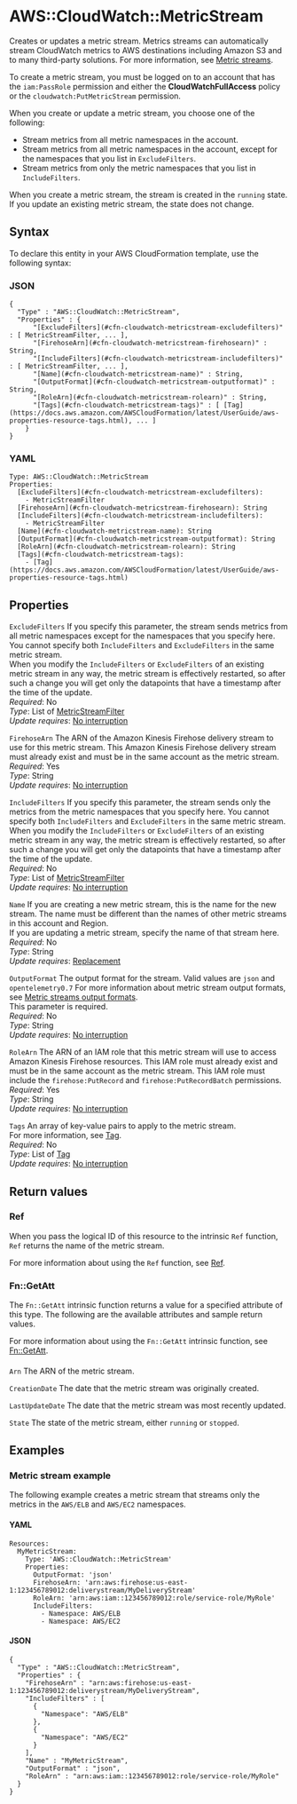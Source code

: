 # AWS::CloudWatch::MetricStream<a name="aws-resource-cloudwatch-metricstream"></a>

Creates or updates a metric stream\. Metrics streams can automatically stream CloudWatch metrics to AWS destinations including Amazon S3 and to many third\-party solutions\. For more information, see [ Metric streams](https://docs.aws.amazon.com/AmazonCloudWatch/latest/monitoring/CloudWatch-Metric-Streams.html)\. 

To create a metric stream, you must be logged on to an account that has the `iam:PassRole` permission and either the **CloudWatchFullAccess** policy or the `cloudwatch:PutMetricStream` permission\. 

When you create or update a metric stream, you choose one of the following:
+ Stream metrics from all metric namespaces in the account\.
+ Stream metrics from all metric namespaces in the account, except for the namespaces that you list in `ExcludeFilters`\.
+ Stream metrics from only the metric namespaces that you list in `IncludeFilters`\. 

When you create a metric stream, the stream is created in the `running` state\. If you update an existing metric stream, the state does not change\.

## Syntax<a name="aws-resource-cloudwatch-metricstream-syntax"></a>

To declare this entity in your AWS CloudFormation template, use the following syntax:

### JSON<a name="aws-resource-cloudwatch-metricstream-syntax.json"></a>

```
{
  "Type" : "AWS::CloudWatch::MetricStream",
  "Properties" : {
      "[ExcludeFilters](#cfn-cloudwatch-metricstream-excludefilters)" : [ MetricStreamFilter, ... ],
      "[FirehoseArn](#cfn-cloudwatch-metricstream-firehosearn)" : String,
      "[IncludeFilters](#cfn-cloudwatch-metricstream-includefilters)" : [ MetricStreamFilter, ... ],
      "[Name](#cfn-cloudwatch-metricstream-name)" : String,
      "[OutputFormat](#cfn-cloudwatch-metricstream-outputformat)" : String,
      "[RoleArn](#cfn-cloudwatch-metricstream-rolearn)" : String,
      "[Tags](#cfn-cloudwatch-metricstream-tags)" : [ [Tag](https://docs.aws.amazon.com/AWSCloudFormation/latest/UserGuide/aws-properties-resource-tags.html), ... ]
    }
}
```

### YAML<a name="aws-resource-cloudwatch-metricstream-syntax.yaml"></a>

```
Type: AWS::CloudWatch::MetricStream
Properties: 
  [ExcludeFilters](#cfn-cloudwatch-metricstream-excludefilters): 
    - MetricStreamFilter
  [FirehoseArn](#cfn-cloudwatch-metricstream-firehosearn): String
  [IncludeFilters](#cfn-cloudwatch-metricstream-includefilters): 
    - MetricStreamFilter
  [Name](#cfn-cloudwatch-metricstream-name): String
  [OutputFormat](#cfn-cloudwatch-metricstream-outputformat): String
  [RoleArn](#cfn-cloudwatch-metricstream-rolearn): String
  [Tags](#cfn-cloudwatch-metricstream-tags): 
    - [Tag](https://docs.aws.amazon.com/AWSCloudFormation/latest/UserGuide/aws-properties-resource-tags.html)
```

## Properties<a name="aws-resource-cloudwatch-metricstream-properties"></a>

`ExcludeFilters`  <a name="cfn-cloudwatch-metricstream-excludefilters"></a>
If you specify this parameter, the stream sends metrics from all metric namespaces except for the namespaces that you specify here\. You cannot specify both `IncludeFilters` and `ExcludeFilters` in the same metric stream\.  
When you modify the `IncludeFilters` or `ExcludeFilters` of an existing metric stream in any way, the metric stream is effectively restarted, so after such a change you will get only the datapoints that have a timestamp after the time of the update\.  
*Required*: No  
*Type*: List of [MetricStreamFilter](aws-properties-cloudwatch-metricstream-metricstreamfilter.md)  
*Update requires*: [No interruption](https://docs.aws.amazon.com/AWSCloudFormation/latest/UserGuide/using-cfn-updating-stacks-update-behaviors.html#update-no-interrupt)

`FirehoseArn`  <a name="cfn-cloudwatch-metricstream-firehosearn"></a>
The ARN of the Amazon Kinesis Firehose delivery stream to use for this metric stream\. This Amazon Kinesis Firehose delivery stream must already exist and must be in the same account as the metric stream\.   
*Required*: Yes  
*Type*: String  
*Update requires*: [No interruption](https://docs.aws.amazon.com/AWSCloudFormation/latest/UserGuide/using-cfn-updating-stacks-update-behaviors.html#update-no-interrupt)

`IncludeFilters`  <a name="cfn-cloudwatch-metricstream-includefilters"></a>
If you specify this parameter, the stream sends only the metrics from the metric namespaces that you specify here\. You cannot specify both `IncludeFilters` and `ExcludeFilters` in the same metric stream\.  
When you modify the `IncludeFilters` or `ExcludeFilters` of an existing metric stream in any way, the metric stream is effectively restarted, so after such a change you will get only the datapoints that have a timestamp after the time of the update\.  
*Required*: No  
*Type*: List of [MetricStreamFilter](aws-properties-cloudwatch-metricstream-metricstreamfilter.md)  
*Update requires*: [No interruption](https://docs.aws.amazon.com/AWSCloudFormation/latest/UserGuide/using-cfn-updating-stacks-update-behaviors.html#update-no-interrupt)

`Name`  <a name="cfn-cloudwatch-metricstream-name"></a>
If you are creating a new metric stream, this is the name for the new stream\. The name must be different than the names of other metric streams in this account and Region\.  
If you are updating a metric stream, specify the name of that stream here\.  
*Required*: No  
*Type*: String  
*Update requires*: [Replacement](https://docs.aws.amazon.com/AWSCloudFormation/latest/UserGuide/using-cfn-updating-stacks-update-behaviors.html#update-replacement)

`OutputFormat`  <a name="cfn-cloudwatch-metricstream-outputformat"></a>
The output format for the stream\. Valid values are `json` and `opentelemetry0.7` For more information about metric stream output formats, see [ Metric streams output formats](https://docs.aws.amazon.com/AmazonCloudWatch/latest/monitoring/CloudWatch-metric-streams-formats.html)\.  
This parameter is required\.  
*Required*: No  
*Type*: String  
*Update requires*: [No interruption](https://docs.aws.amazon.com/AWSCloudFormation/latest/UserGuide/using-cfn-updating-stacks-update-behaviors.html#update-no-interrupt)

`RoleArn`  <a name="cfn-cloudwatch-metricstream-rolearn"></a>
The ARN of an IAM role that this metric stream will use to access Amazon Kinesis Firehose resources\. This IAM role must already exist and must be in the same account as the metric stream\. This IAM role must include the `firehose:PutRecord` and `firehose:PutRecordBatch` permissions\.  
*Required*: Yes  
*Type*: String  
*Update requires*: [No interruption](https://docs.aws.amazon.com/AWSCloudFormation/latest/UserGuide/using-cfn-updating-stacks-update-behaviors.html#update-no-interrupt)

`Tags`  <a name="cfn-cloudwatch-metricstream-tags"></a>
An array of key\-value pairs to apply to the metric stream\.  
For more information, see [Tag](https://docs.aws.amazon.com/AWSCloudFormation/latest/UserGuide/aws-properties-resource-tags.html)\.  
*Required*: No  
*Type*: List of [Tag](https://docs.aws.amazon.com/AWSCloudFormation/latest/UserGuide/aws-properties-resource-tags.html)  
*Update requires*: [No interruption](https://docs.aws.amazon.com/AWSCloudFormation/latest/UserGuide/using-cfn-updating-stacks-update-behaviors.html#update-no-interrupt)

## Return values<a name="aws-resource-cloudwatch-metricstream-return-values"></a>

### Ref<a name="aws-resource-cloudwatch-metricstream-return-values-ref"></a>

When you pass the logical ID of this resource to the intrinsic `Ref` function, `Ref` returns the name of the metric stream\.

For more information about using the `Ref` function, see [Ref](https://docs.aws.amazon.com/AWSCloudFormation/latest/UserGuide/intrinsic-function-reference-ref.html)\.

### Fn::GetAtt<a name="aws-resource-cloudwatch-metricstream-return-values-fn--getatt"></a>

The `Fn::GetAtt` intrinsic function returns a value for a specified attribute of this type\. The following are the available attributes and sample return values\.

For more information about using the `Fn::GetAtt` intrinsic function, see [Fn::GetAtt](https://docs.aws.amazon.com/AWSCloudFormation/latest/UserGuide/intrinsic-function-reference-getatt.html)\.

#### <a name="aws-resource-cloudwatch-metricstream-return-values-fn--getatt-fn--getatt"></a>

`Arn`  <a name="Arn-fn::getatt"></a>
The ARN of the metric stream\.

`CreationDate`  <a name="CreationDate-fn::getatt"></a>
The date that the metric stream was originally created\.

`LastUpdateDate`  <a name="LastUpdateDate-fn::getatt"></a>
The date that the metric stream was most recently updated\.

`State`  <a name="State-fn::getatt"></a>
The state of the metric stream, either `running` or `stopped`\.

## Examples<a name="aws-resource-cloudwatch-metricstream--examples"></a>

### Metric stream example<a name="aws-resource-cloudwatch-metricstream--examples--Metric_stream_example"></a>

The following example creates a metric stream that streams only the metrics in the `AWS/ELB` and `AWS/EC2` namespaces\.

#### YAML<a name="aws-resource-cloudwatch-metricstream--examples--Metric_stream_example--yaml"></a>

```
Resources:
  MyMetricStream:
    Type: 'AWS::CloudWatch::MetricStream'
    Properties:
      OutputFormat: 'json'
      FirehoseArn: 'arn:aws:firehose:us-east-1:123456789012:deliverystream/MyDeliveryStream'
      RoleArn: 'arn:aws:iam::123456789012:role/service-role/MyRole'
      IncludeFilters:
        - Namespace: AWS/ELB
        - Namespace: AWS/EC2
```

#### JSON<a name="aws-resource-cloudwatch-metricstream--examples--Metric_stream_example--json"></a>

```
{
  "Type" : "AWS::CloudWatch::MetricStream",
  "Properties" : {
    "FirehoseArn" : "arn:aws:firehose:us-east-1:123456789012:deliverystream/MyDeliveryStream",
    "IncludeFilters" : [
      {
        "Namespace": "AWS/ELB"
      },
      {
        "Namespace": "AWS/EC2"
      }
    ],
    "Name" : "MyMetricStream",
    "OutputFormat" : "json",
    "RoleArn" : "arn:aws:iam::123456789012:role/service-role/MyRole"
  }
}
```